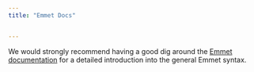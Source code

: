 ```yaml
---
title: "Emmet Docs"


---
```


We would strongly recommend having a good dig around the [Emmet documentation](http://docs.emmet.io/abbreviations/syntax/) for a detailed introduction into the general Emmet syntax.

